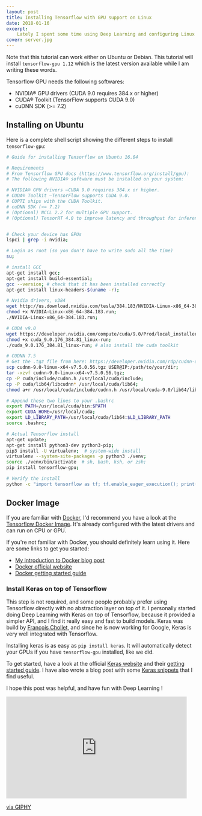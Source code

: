 ```yaml
---
layout: post
title: Installing Tensorflow with GPU support on Linux
date: 2018-01-16
excerpt:
    Lately I spent some time using Deep Learning and configuring Linux servers with GPUs so the models train faster. In this short blog post I am going to list all what you have to follow in order to properly install the nvidia drivers, cuda, and other tools you'll need before running Tensorflow (or Keras) with GPU support. Let's get to it !
cover: server.jpg
---
```


Note that this tutorial can work either on Ubuntu or Debian. This tutorial will install `tensorflow-gpu 1.12` which
is the latest version available while I am writing these words.

Tensorflow GPU needs the following softwares:

- NVIDIA® GPU drivers (CUDA 9.0 requires 384.x or higher)
- CUDA® Toolkit (TensorFlow supports CUDA 9.0)
- cuDNN SDK (>= 7.2)

## Installing on Ubuntu

Here is a complete shell script showing the different steps to install `tensorflow-gpu`:

``` bash
# Guide for installing Tensorflow on Ubuntu 16.04

# Requirements
# From Tensorflow GPU docs (https://www.tensorflow.org/install/gpu):
# The following NVIDIA® software must be installed on your system:

# NVIDIA® GPU drivers —CUDA 9.0 requires 384.x or higher.
# CUDA® Toolkit —TensorFlow supports CUDA 9.0.
# CUPTI ships with the CUDA Toolkit.
# cuDNN SDK (>= 7.2)
# (Optional) NCCL 2.2 for multiple GPU support.
# (Optional) TensorRT 4.0 to improve latency and throughput for inference on some models.


# Check your device has GPUs
lspci | grep -i nvidia;

# Login as root (so you don't have to write sudo all the time)
su;

# install GCC
apt-get install gcc;
apt-get install build-essential;
gcc --version; # check that it has been installed correctly
apt-get install linux-headers-$(uname -r);

# Nvidia drivers, v384
wget http://us.download.nvidia.com/tesla/384.183/NVIDIA-Linux-x86_64-384.183.run;
chmod +x NVIDIA-Linux-x86_64-384.183.run;
./NVIDIA-Linux-x86_64-384.183.run;

# CUDA v9.0
wget https://developer.nvidia.com/compute/cuda/9.0/Prod/local_installers/cuda_9.0.176_384.81_linux-run;
chmod +x cuda_9.0.176_384.81_linux-run;
./cuda_9.0.176_384.81_linux-run; # also install the cuda toolkit

# CUDNN 7.5
# Get the .tgz file from here: https://developer.nvidia.com/rdp/cudnn-download
scp cudnn-9.0-linux-x64-v7.5.0.56.tgz USER@IP:/path/to/your/dir;
tar -xzvf cudnn-9.0-linux-x64-v7.5.0.56.tgz;
cp -P cuda/include/cudnn.h /usr/local/cuda/include;
cp -P cuda/lib64/libcudnn* /usr/local/cuda/lib64;
chmod a+r /usr/local/cuda/include/cudnn.h /usr/local/cuda-9.0/lib64/libcudnn*;

# Append these two lines to your .bashrc
export PATH=/usr/local/cuda/bin:$PATH
export CUDA_HOME=/usr/local/cuda;
export LD_LIBRARY_PATH=/usr/local/cuda/lib64:$LD_LIBRARY_PATH
source .bashrc;

# Actual Tensorflow install
apt-get update;
apt-get install python3-dev python3-pip;
pip3 install -U virtualenv;  # system-wide install
virtualenv --system-site-packages -p python3 ./venv;
source ./venv/bin/activate  # sh, bash, ksh, or zsh;
pip install tensorflow-gpu;

# Verify the install
python -c "import tensorflow as tf; tf.enable_eager_execution(); print(tf.reduce_sum(tf.random_normal([1000, 1000])))"
```

## Docker Image

If you are familiar with [Docker](https://www.docker.com/), I'd recommend you have a look at the [Tensorflow Docker Image](https://hub.docker.com/r/tensorflow/tensorflow/). It's already configured with the latest drivers and can run on CPU or GPU.

If you're not familiar with Docker, you should definitely learn using it. Here are some links to get you started:

- [My introduction to Docker blog post](https://ericdaat.github.io/docker-introduction.html)
- [Docker official website](https://www.docker.com/)
- [Docker getting started guide](https://docs.docker.com/get-started/)

### Install Keras on top of Tensorflow

This step is not required, and some people probably prefer using Tensorflow directly with no abstraction layer on top of it. I personally started doing Deep Learning with Keras on top of Tensorflow, because it provided a simpler API, and I find it really easy and fast to build models.
Keras was build by [François Chollet](https://twitter.com/fchollet?lang=en), and since he is now working for Google, Keras is very well integrated with Tensorflow.

Installing keras is as easy as `pip install keras`. It will automatically detect your GPUs if you have `tensorflow-gpu` installed, like we did.

To get started, have a look at the official [Keras website](https://keras.io/) and their [getting started guide](https://keras.io/#getting-started-30-seconds-to-keras). I have also wrote a blog post with some [Keras snippets](https://ericdaat.github.io/keras-snippets.html) that I find useful.

I hope this post was helpful, and have fun with Deep Learning !

<iframe src="https://giphy.com/embed/W9zNtyI9I4lG" width="480" height="270" frameBorder="0" class="giphy-embed" allowFullScreen></iframe><p><a href="https://giphy.com/gifs/neural-networks-W9zNtyI9I4lG">via GIPHY</a></p>

